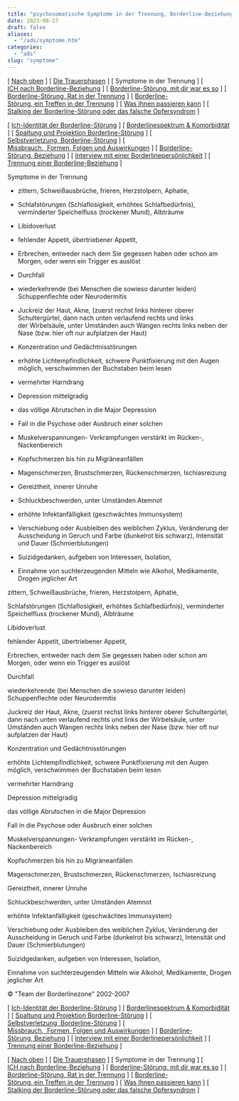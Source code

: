 ```yaml
---
title: "psychosomatische Symptome in der Trennung, Borderline-Beziehung"
date: 2023-08-27
draft: false
aliases:
  - "/ads/symptome.htm"
categories:
  - "ads"
slug: "symptome"
---
```


[ [Nach oben](trennung.htm) ] [ [Die Trauerphasen](../trauer/trauer.htm) ] [ Symptome in der Trennung ] [ [ICH nach Borderline-Beziehung](ich_nach_trennung.htm) ] [ [Borderline-Störung, mit dir war es so](../beziehung/beziehung2/beziehung2.htm) ] [ [Borderline-Störung, Rat in der Trennung](ratschlaege_trennung.htm) ] [ [Borderline-Störung, ein Treffen in der Trennung](trennung_treffen.htm) ] [ [Was Ihnen passieren kann](was_ihnen_passieren_kann.htm) ] [ [Stalking der Borderline-Störung oder das falsche Opfersyndrom](stalking.htm) ]

[ [Ich-Identität der Borderline-Störung](../bord/bord3/bord_stoerung_1.html) ] [ [Borderlinespektrum & Komorbidität](../bord/borderlinespektrum_mit.htm) ] [ [Spaltung und Projektion Borderline-Störung](../spaltung/spaltung.html) ] [ [Selbstverletzung  Borderline-Störung](../ssv/ssvv.htm) ] [ [Missbrauch,  Formen, Folgen und Auswirkungen](../bord/missbrauch.htm) ] [ [Borderline-Störung, Beziehung](../beziehung/beziehung.htm) ] [ [Interview mit einer Borderlinepersönlichkeit](../bord/interview_mit_borderline.htm) ] [ [Trennung einer Borderline-Beziehung](trennung.htm) ]

Symptome in der
Trennung

- zittern,
      Schweißausbrüche, frieren, Herzstolpern, Aphatie,

- Schlafstörungen
      (Schlaflosigkeit, erhöhtes Schlafbedürfnis), verminderter Speichelfluss
      (trockener Mund), Albträume

- Libidoverlust

- fehlender
Appetit, übertriebener Appetit,

- Erbrechen, entweder nach dem Sie gegessen haben oder schon am Morgen, oder wenn ein
Trigger es auslöst

- Durchfall

- wiederkehrende
(bei Menschen die sowieso darunter leiden) Schuppenflechte oder Neurodermitis

- Juckreiz der Haut, Akne, (zuerst rechst links hinterer oberer Schultergürtel,
 dann nach unten verlaufend rechts und links der Wirbelsäule, unter
 Umständen auch Wangen rechts links neben der Nase (bzw. hier oft nur
 aufplatzen der Haut)

- Konzentration
und Gedächtnisstörungen

- erhöhte
Lichtempfindlichkeit, schwere Punktfixierung mit den Augen möglich, verschwimmen
der Buchstaben beim lesen

- vermehrter
Harndrang

- Depression mittelgradig

- das völlige Abrutschen
      in die Major Depression

- Fall in die
      Psychose oder Ausbruch einer solchen

- Muskelverspannungen-
Verkrampfungen verstärkt im Rücken-, Nackenbereich

- Kopfschmerzen
bis hin zu Migräneanfällen

- Magenschmerzen,
Brustschmerzen, Rückenschmerzen, Ischiasreizung

- Gereiztheit,
innerer Unruhe

- Schluckbeschwerden,
unter Umständen Atemnot

- erhöhte Infektanfälligkeit (geschwächtes Immunsystem)

- Verschiebung
oder Ausbleiben des weiblichen Zyklus, Veränderung der Ausscheidung in Geruch
und Farbe (dunkelrot bis schwarz), Intensität und Dauer (Schmierblutungen)

- Suizidgedanken,
aufgeben von Interessen, Isolation,

- Einnahme von
      suchterzeugenden Mitteln wie Alkohol, Medikamente, Drogen jeglicher Art

zittern,
      Schweißausbrüche, frieren, Herzstolpern, Aphatie,

Schlafstörungen
      (Schlaflosigkeit, erhöhtes Schlafbedürfnis), verminderter Speichelfluss
      (trockener Mund), Albträume

Libidoverlust

fehlender
Appetit, übertriebener Appetit,

Erbrechen, entweder nach dem Sie gegessen haben oder schon am Morgen, oder wenn ein
Trigger es auslöst

Durchfall

wiederkehrende
(bei Menschen die sowieso darunter leiden) Schuppenflechte oder Neurodermitis

Juckreiz der Haut, Akne, (zuerst rechst links hinterer oberer Schultergürtel,
 dann nach unten verlaufend rechts und links der Wirbelsäule, unter
 Umständen auch Wangen rechts links neben der Nase (bzw. hier oft nur
 aufplatzen der Haut)

Konzentration
und Gedächtnisstörungen

erhöhte
Lichtempfindlichkeit, schwere Punktfixierung mit den Augen möglich, verschwimmen
der Buchstaben beim lesen

vermehrter
Harndrang

Depression mittelgradig

das völlige Abrutschen
      in die Major Depression

Fall in die
      Psychose oder Ausbruch einer solchen

Muskelverspannungen-
Verkrampfungen verstärkt im Rücken-, Nackenbereich

Kopfschmerzen
bis hin zu Migräneanfällen

Magenschmerzen,
Brustschmerzen, Rückenschmerzen, Ischiasreizung

Gereiztheit,
innerer Unruhe

Schluckbeschwerden,
unter Umständen Atemnot

erhöhte Infektanfälligkeit (geschwächtes Immunsystem)

Verschiebung
oder Ausbleiben des weiblichen Zyklus, Veränderung der Ausscheidung in Geruch
und Farbe (dunkelrot bis schwarz), Intensität und Dauer (Schmierblutungen)

Suizidgedanken,
aufgeben von Interessen, Isolation,

Einnahme von
      suchterzeugenden Mitteln wie Alkohol, Medikamente, Drogen jeglicher Art

© "Team der Borderlinezone"
2002-2007

[ [Ich-Identität der Borderline-Störung](../bord/bord3/bord_stoerung_1.html) ] [ [Borderlinespektrum & Komorbidität](../bord/borderlinespektrum_mit.htm) ] [ [Spaltung und Projektion Borderline-Störung](../spaltung/spaltung.html) ] [ [Selbstverletzung  Borderline-Störung](../ssv/ssvv.htm) ] [ [Missbrauch,  Formen, Folgen und Auswirkungen](../bord/missbrauch.htm) ] [ [Borderline-Störung, Beziehung](../beziehung/beziehung.htm) ] [ [Interview mit einer Borderlinepersönlichkeit](../bord/interview_mit_borderline.htm) ] [ [Trennung einer Borderline-Beziehung](trennung.htm) ]

[ [Nach oben](trennung.htm) ] [ [Die Trauerphasen](../trauer/trauer.htm) ] [ Symptome in der Trennung ] [ [ICH nach Borderline-Beziehung](ich_nach_trennung.htm) ] [ [Borderline-Störung, mit dir war es so](../beziehung/beziehung2/beziehung2.htm) ] [ [Borderline-Störung, Rat in der Trennung](ratschlaege_trennung.htm) ] [ [Borderline-Störung, ein Treffen in der Trennung](trennung_treffen.htm) ] [ [Was Ihnen passieren kann](was_ihnen_passieren_kann.htm) ] [ [Stalking der Borderline-Störung oder das falsche Opfersyndrom](stalking.htm) ]